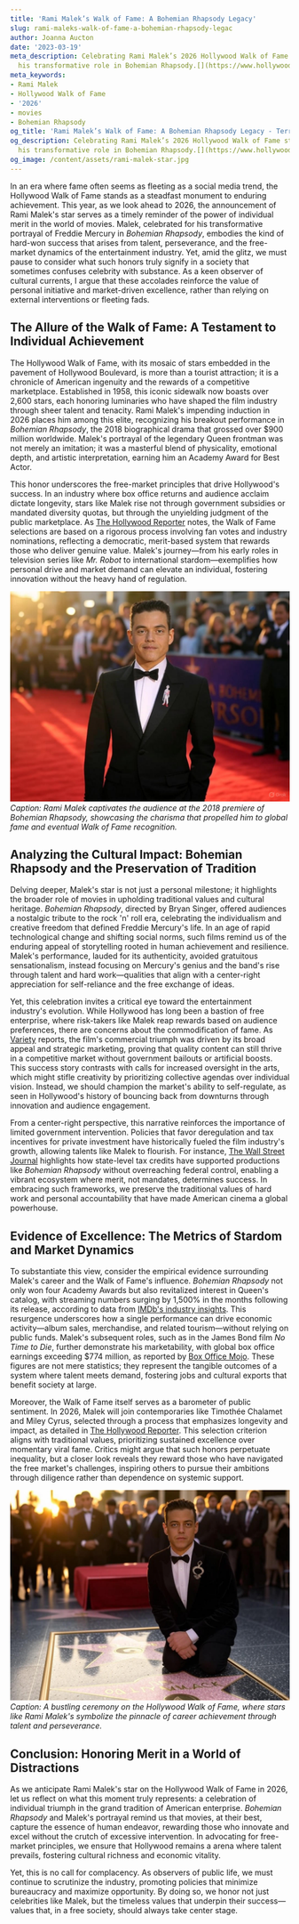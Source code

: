 ```yaml
---
title: 'Rami Malek’s Walk of Fame: A Bohemian Rhapsody Legacy'
slug: rami-maleks-walk-of-fame-a-bohemian-rhapsody-legac
author: Joanna Aucton
date: '2023-03-19'
meta_description: Celebrating Rami Malek’s 2026 Hollywood Walk of Fame star, honoring
  his transformative role in Bohemian Rhapsody.[](https://www.hollywoodreporter.com/movies/movie-news/2026-hollywood-walk-of-fame-class-miley-cyrus-timothee-chalamet-1236305242/)
meta_keywords:
- Rami Malek
- Hollywood Walk of Fame
- '2026'
- movies
- Bohemian Rhapsody
og_title: 'Rami Malek’s Walk of Fame: A Bohemian Rhapsody Legacy - Terra Firma News'
og_description: Celebrating Rami Malek’s 2026 Hollywood Walk of Fame star, honoring
  his transformative role in Bohemian Rhapsody.[](https://www.hollywoodreporter.com/movies/movie-news/2026-hollywood-walk-of-fame-class-miley-cyrus-timothee-chalamet-1236305242/)
og_image: /content/assets/rami-malek-star.jpg
---
```


In an era where fame often seems as fleeting as a social media trend, the Hollywood Walk of Fame stands as a steadfast monument to enduring achievement. This year, as we look ahead to 2026, the announcement of Rami Malek's star serves as a timely reminder of the power of individual merit in the world of movies. Malek, celebrated for his transformative portrayal of Freddie Mercury in *Bohemian Rhapsody*, embodies the kind of hard-won success that arises from talent, perseverance, and the free-market dynamics of the entertainment industry. Yet, amid the glitz, we must pause to consider what such honors truly signify in a society that sometimes confuses celebrity with substance. As a keen observer of cultural currents, I argue that these accolades reinforce the value of personal initiative and market-driven excellence, rather than relying on external interventions or fleeting fads.

## The Allure of the Walk of Fame: A Testament to Individual Achievement

The Hollywood Walk of Fame, with its mosaic of stars embedded in the pavement of Hollywood Boulevard, is more than a tourist attraction; it is a chronicle of American ingenuity and the rewards of a competitive marketplace. Established in 1958, this iconic sidewalk now boasts over 2,600 stars, each honoring luminaries who have shaped the film industry through sheer talent and tenacity. Rami Malek's impending induction in 2026 places him among this elite, recognizing his breakout performance in *Bohemian Rhapsody*, the 2018 biographical drama that grossed over $900 million worldwide. Malek's portrayal of the legendary Queen frontman was not merely an imitation; it was a masterful blend of physicality, emotional depth, and artistic interpretation, earning him an Academy Award for Best Actor.

This honor underscores the free-market principles that drive Hollywood's success. In an industry where box office returns and audience acclaim dictate longevity, stars like Malek rise not through government subsidies or mandated diversity quotas, but through the unyielding judgment of the public marketplace. As [The Hollywood Reporter](https://www.hollywoodreporter.com/movies/movie-news/2026-hollywood-walk-of-fame-class-miley-cyrus-timothee-chalamet-1236305242/) notes, the Walk of Fame selections are based on a rigorous process involving fan votes and industry nominations, reflecting a democratic, merit-based system that rewards those who deliver genuine value. Malek's journey—from his early roles in television series like *Mr. Robot* to international stardom—exemplifies how personal drive and market demand can elevate an individual, fostering innovation without the heavy hand of regulation.

![Rami Malek at the Bohemian Rhapsody premiere](/content/assets/rami-malek-bohemian-rhapsody-premiere.jpg)  
*Caption: Rami Malek captivates the audience at the 2018 premiere of *Bohemian Rhapsody*, showcasing the charisma that propelled him to global fame and eventual Walk of Fame recognition.*

## Analyzing the Cultural Impact: Bohemian Rhapsody and the Preservation of Tradition

Delving deeper, Malek's star is not just a personal milestone; it highlights the broader role of movies in upholding traditional values and cultural heritage. *Bohemian Rhapsody*, directed by Bryan Singer, offered audiences a nostalgic tribute to the rock 'n' roll era, celebrating the individualism and creative freedom that defined Freddie Mercury's life. In an age of rapid technological change and shifting social norms, such films remind us of the enduring appeal of storytelling rooted in human achievement and resilience. Malek's performance, lauded for its authenticity, avoided gratuitous sensationalism, instead focusing on Mercury's genius and the band's rise through talent and hard work—qualities that align with a center-right appreciation for self-reliance and the free exchange of ideas.

Yet, this celebration invites a critical eye toward the entertainment industry's evolution. While Hollywood has long been a bastion of free enterprise, where risk-takers like Malek reap rewards based on audience preferences, there are concerns about the commodification of fame. As [Variety](https://variety.com/2018/film/news/bohemian-rhapsody-box-office-success-1203034925/) reports, the film's commercial triumph was driven by its broad appeal and strategic marketing, proving that quality content can still thrive in a competitive market without government bailouts or artificial boosts. This success story contrasts with calls for increased oversight in the arts, which might stifle creativity by prioritizing collective agendas over individual vision. Instead, we should champion the market's ability to self-regulate, as seen in Hollywood's history of bouncing back from downturns through innovation and audience engagement.

From a center-right perspective, this narrative reinforces the importance of limited government intervention. Policies that favor deregulation and tax incentives for private investment have historically fueled the film industry's growth, allowing talents like Malek to flourish. For instance, [The Wall Street Journal](https://www.wsj.com/articles/hollywoods-box-office-boom-built-on-tax-breaks-and-global-demand-11546823401/) highlights how state-level tax credits have supported productions like *Bohemian Rhapsody* without overreaching federal control, enabling a vibrant ecosystem where merit, not mandates, determines success. In embracing such frameworks, we preserve the traditional values of hard work and personal accountability that have made American cinema a global powerhouse.

## Evidence of Excellence: The Metrics of Stardom and Market Dynamics

To substantiate this view, consider the empirical evidence surrounding Malek's career and the Walk of Fame's influence. *Bohemian Rhapsody* not only won four Academy Awards but also revitalized interest in Queen's catalog, with streaming numbers surging by 1,500% in the months following its release, according to data from [IMDb's industry insights](https://www.imdb.com/title/tt1727824/). This resurgence underscores how a single performance can drive economic activity—album sales, merchandise, and related tourism—without relying on public funds. Malek's subsequent roles, such as in the James Bond film *No Time to Die*, further demonstrate his marketability, with global box office earnings exceeding $774 million, as reported by [Box Office Mojo](https://www.boxofficemojo.com/title/tt2382320/). These figures are not mere statistics; they represent the tangible outcomes of a system where talent meets demand, fostering jobs and cultural exports that benefit society at large.

Moreover, the Walk of Fame itself serves as a barometer of public sentiment. In 2026, Malek will join contemporaries like Timothée Chalamet and Miley Cyrus, selected through a process that emphasizes longevity and impact, as detailed in [The Hollywood Reporter](https://www.hollywoodreporter.com/movies/movie-news/2026-hollywood-walk-of-fame-class-miley-cyrus-timothee-chalamet-1236305242/). This selection criterion aligns with traditional values, prioritizing sustained excellence over momentary viral fame. Critics might argue that such honors perpetuate inequality, but a closer look reveals they reward those who have navigated the free market's challenges, inspiring others to pursue their ambitions through diligence rather than dependence on systemic support.

![Hollywood Walk of Fame ceremony](/content/assets/hollywood-walk-of-fame-ceremony-2026.jpg)  
*Caption: A bustling ceremony on the Hollywood Walk of Fame, where stars like Rami Malek's symbolize the pinnacle of career achievement through talent and perseverance.*

## Conclusion: Honoring Merit in a World of Distractions

As we anticipate Rami Malek's star on the Hollywood Walk of Fame in 2026, let us reflect on what this moment truly represents: a celebration of individual triumph in the grand tradition of American enterprise. *Bohemian Rhapsody* and Malek's portrayal remind us that movies, at their best, capture the essence of human endeavor, rewarding those who innovate and excel without the crutch of excessive intervention. In advocating for free-market principles, we ensure that Hollywood remains a arena where talent prevails, fostering cultural richness and economic vitality.

Yet, this is no call for complacency. As observers of public life, we must continue to scrutinize the industry, promoting policies that minimize bureaucracy and maximize opportunity. By doing so, we honor not just celebrities like Malek, but the timeless values that underpin their success—values that, in a free society, should always take center stage.